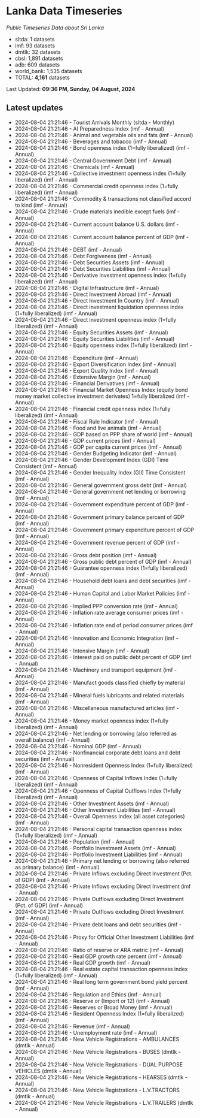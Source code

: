 # Lanka Data Timeseries
*Public Timeseries Data about Sri Lanka*

* sltda: 1 datasets
* imf: 93 datasets
* dmtlk: 32 datasets
* cbsl: 1,891 datasets
* adb: 609 datasets
* world_bank: 1,535 datasets
* TOTAL: **4,161** datasets

Last Updated: **09:36 PM, Sunday, 04 August, 2024**

## Latest updates

* 2024-08-04 21:21:46 - Tourist Arrivals Monthly (sltda - Monthly)
* 2024-08-04 21:21:46 - AI Preparedness Index (imf - Annual)
* 2024-08-04 21:21:46 - Animal and vegetable oils and fats (imf - Annual)
* 2024-08-04 21:21:46 - Beverages and tobacco (imf - Annual)
* 2024-08-04 21:21:46 - Bond openness index (1=fully liberalized) (imf - Annual)
* 2024-08-04 21:21:46 - Central Government Debt (imf - Annual)
* 2024-08-04 21:21:46 - Chemicals (imf - Annual)
* 2024-08-04 21:21:46 - Collective investment openness index (1=fully liberalized) (imf - Annual)
* 2024-08-04 21:21:46 - Commercial credit openness index (1=fully liberalized) (imf - Annual)
* 2024-08-04 21:21:46 - Commodity & transactions not classified accord to kind (imf - Annual)
* 2024-08-04 21:21:46 - Crude materials inedible except fuels (imf - Annual)
* 2024-08-04 21:21:46 - Current account balance U.S. dollars (imf - Annual)
* 2024-08-04 21:21:46 - Current account balance percent of GDP (imf - Annual)
* 2024-08-04 21:21:46 - DEBT (imf - Annual)
* 2024-08-04 21:21:46 - Debt Forgiveness (imf - Annual)
* 2024-08-04 21:21:46 - Debt Securities Assets (imf - Annual)
* 2024-08-04 21:21:46 - Debt Securities Liabilities (imf - Annual)
* 2024-08-04 21:21:46 - Derivative investment openness index (1=fully liberalized) (imf - Annual)
* 2024-08-04 21:21:46 - Digital Infrastructure (imf - Annual)
* 2024-08-04 21:21:46 - Direct Investment Abroad (imf - Annual)
* 2024-08-04 21:21:46 - Direct Investment In Country (imf - Annual)
* 2024-08-04 21:21:46 - Direct investment liquidation openness index (1=fully liberalized) (imf - Annual)
* 2024-08-04 21:21:46 - Direct investment openness index (1=fully liberalized) (imf - Annual)
* 2024-08-04 21:21:46 - Equity Securities Assets (imf - Annual)
* 2024-08-04 21:21:46 - Equity Securities Liabilities (imf - Annual)
* 2024-08-04 21:21:46 - Equity openness index (1=fully liberalized) (imf - Annual)
* 2024-08-04 21:21:46 - Expenditure (imf - Annual)
* 2024-08-04 21:21:46 - Export Diversification Index (imf - Annual)
* 2024-08-04 21:21:46 - Export Quality Index (imf - Annual)
* 2024-08-04 21:21:46 - Extensive Margin (imf - Annual)
* 2024-08-04 21:21:46 - Financial Derivatives (imf - Annual)
* 2024-08-04 21:21:46 - Financial Market Openness Index (equity bond money market collective investment derivates) 1=fully liberalized (imf - Annual)
* 2024-08-04 21:21:46 - Financial credit openness index (1=fully liberalized) (imf - Annual)
* 2024-08-04 21:21:46 - Fiscal Rule Indicator (imf - Annual)
* 2024-08-04 21:21:46 - Food and live animals (imf - Annual)
* 2024-08-04 21:21:46 - GDP based on PPP share of world (imf - Annual)
* 2024-08-04 21:21:46 - GDP current prices (imf - Annual)
* 2024-08-04 21:21:46 - GDP per capita current prices (imf - Annual)
* 2024-08-04 21:21:46 - Gender Budgeting Indicator (imf - Annual)
* 2024-08-04 21:21:46 - Gender Development Index (GDI) Time Consistent (imf - Annual)
* 2024-08-04 21:21:46 - Gender Inequality Index (GII) Time Consistent (imf - Annual)
* 2024-08-04 21:21:46 - General government gross debt (imf - Annual)
* 2024-08-04 21:21:46 - General government net lending or borrowing (imf - Annual)
* 2024-08-04 21:21:46 - Government expenditure percent of GDP (imf - Annual)
* 2024-08-04 21:21:46 - Government primary balance percent of GDP (imf - Annual)
* 2024-08-04 21:21:46 - Government primary expenditure percent of GDP (imf - Annual)
* 2024-08-04 21:21:46 - Government revenue percent of GDP (imf - Annual)
* 2024-08-04 21:21:46 - Gross debt position (imf - Annual)
* 2024-08-04 21:21:46 - Gross public debt percent of GDP (imf - Annual)
* 2024-08-04 21:21:46 - Guarantee openness index (1=fully liberalized) (imf - Annual)
* 2024-08-04 21:21:46 - Household debt loans and debt securities (imf - Annual)
* 2024-08-04 21:21:46 - Human Capital and Labor Market Policies (imf - Annual)
* 2024-08-04 21:21:46 - Implied PPP conversion rate (imf - Annual)
* 2024-08-04 21:21:46 - Inflation rate average consumer prices (imf - Annual)
* 2024-08-04 21:21:46 - Inflation rate end of period consumer prices (imf - Annual)
* 2024-08-04 21:21:46 - Innovation and Economic Integration (imf - Annual)
* 2024-08-04 21:21:46 - Intensive Margin (imf - Annual)
* 2024-08-04 21:21:46 - Interest paid on public debt percent of GDP (imf - Annual)
* 2024-08-04 21:21:46 - Machinery and transport equipment (imf - Annual)
* 2024-08-04 21:21:46 - Manufact goods classified chiefly by material (imf - Annual)
* 2024-08-04 21:21:46 - Mineral fuels lubricants and related materials (imf - Annual)
* 2024-08-04 21:21:46 - Miscellaneous manufactured articles (imf - Annual)
* 2024-08-04 21:21:46 - Money market openness index (1=fully liberalized) (imf - Annual)
* 2024-08-04 21:21:46 - Net lending or borrowing (also referred as overall balance) (imf - Annual)
* 2024-08-04 21:21:46 - Nominal GDP (imf - Annual)
* 2024-08-04 21:21:46 - Nonfinancial corporate debt loans and debt securities (imf - Annual)
* 2024-08-04 21:21:46 - Nonresident Openness Index (1=fully liberalized) (imf - Annual)
* 2024-08-04 21:21:46 - Openness of Capital Inflows Index (1=fully liberalized) (imf - Annual)
* 2024-08-04 21:21:46 - Openness of Capital Outflows Index (1=fully liberalized) (imf - Annual)
* 2024-08-04 21:21:46 - Other Investment Assets (imf - Annual)
* 2024-08-04 21:21:46 - Other Investment Liabilities (imf - Annual)
* 2024-08-04 21:21:46 - Overall Openness Index (all asset categories) (imf - Annual)
* 2024-08-04 21:21:46 - Personal capital transaction openness index (1=fully liberalized) (imf - Annual)
* 2024-08-04 21:21:46 - Population (imf - Annual)
* 2024-08-04 21:21:46 - Portfolio Investment Assets (imf - Annual)
* 2024-08-04 21:21:46 - Portfolio Investment Liabilities (imf - Annual)
* 2024-08-04 21:21:46 - Primary net lending or borrowing (also referred as primary balance) (imf - Annual)
* 2024-08-04 21:21:46 - Private Inflows excluding Direct Investment (Pct. of GDP) (imf - Annual)
* 2024-08-04 21:21:46 - Private Inflows excluding Direct Investment (imf - Annual)
* 2024-08-04 21:21:46 - Private Outflows excluding Direct Investment (Pct. of GDP) (imf - Annual)
* 2024-08-04 21:21:46 - Private Outflows excluding Direct Investment (imf - Annual)
* 2024-08-04 21:21:46 - Private debt loans and debt securities (imf - Annual)
* 2024-08-04 21:21:46 - Proxy for Official Other Investment Liabilities (imf - Annual)
* 2024-08-04 21:21:46 - Ratio of reserve or ARA metric (imf - Annual)
* 2024-08-04 21:21:46 - Real GDP growth rate percent (imf - Annual)
* 2024-08-04 21:21:46 - Real GDP growth (imf - Annual)
* 2024-08-04 21:21:46 - Real estate capital transaction openness index (1=fully liberalized) (imf - Annual)
* 2024-08-04 21:21:46 - Real long term government bond yield percent (imf - Annual)
* 2024-08-04 21:21:46 - Regulation and Ethics (imf - Annual)
* 2024-08-04 21:21:46 - Reserve or (Import or 12) (imf - Annual)
* 2024-08-04 21:21:46 - Reserves or Broad Money (imf - Annual)
* 2024-08-04 21:21:46 - Resident Openness Index (1=fully liberalized) (imf - Annual)
* 2024-08-04 21:21:46 - Revenue (imf - Annual)
* 2024-08-04 21:21:46 - Unemployment rate (imf - Annual)
* 2024-08-04 21:21:46 - New Vehicle Registrations - AMBULANCES (dmtlk - Annual)
* 2024-08-04 21:21:46 - New Vehicle Registrations - BUSES (dmtlk - Annual)
* 2024-08-04 21:21:46 - New Vehicle Registrations - DUAL PURPOSE VEHICLES (dmtlk - Annual)
* 2024-08-04 21:21:46 - New Vehicle Registrations - HEARSES (dmtlk - Annual)
* 2024-08-04 21:21:46 - New Vehicle Registrations - L.V.TRACTORS (dmtlk - Annual)
* 2024-08-04 21:21:46 - New Vehicle Registrations - L.V.TRAILERS (dmtlk - Annual)